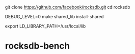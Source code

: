 git clone https://github.com/facebook/rocksdb.git
cd rocksdb

DEBUG_LEVEL=0 make shared_lib install-shared

export LD_LIBRARY_PATH=/usr/local/lib
# rocksdb-bench
